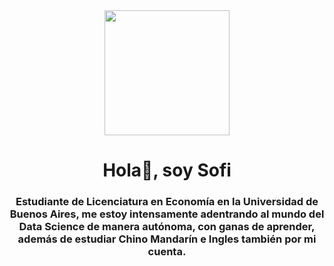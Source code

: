 <div id='header' align='center'>
    <img src='https://i.giphy.com/media/xT8qBgHkfCACqvjJny/giphy.webp' width='200'/>
    <h1 align='center'>Hola👋, soy Sofi</h1>
    <h3 align='center'>Estudiante de Licenciatura en Economía en la Universidad de Buenos Aires, me estoy intensamente adentrando al mundo del Data Science de manera autónoma, con ganas de aprender, además de estudiar Chino Mandarín e Ingles también por mi cuenta.</h3>
